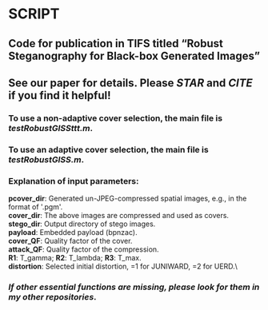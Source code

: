 # SCRIPT
## Code for publication in TIFS titled “Robust Steganography for Black-box Generated Images”
## See our paper for details. Please ***STAR*** and ***CITE*** if you find it helpful!

### To use a non-adaptive cover selection, the main file is *testRobustGISSttt.m*.
### To use an adaptive cover selection, the main file is *testRobustGISS.m*.

### Explanation of input parameters:
**pcover_dir**: Generated un-JPEG-compressed spatial images, e.g., in the format of '.pgm'.\
**cover_dir**: The above images are compressed and used as covers.\
**stego_dir**: Output directory of stego images.\
**payload**: Embedded payload (bpnzac).\
**cover_QF**: Quality factor of the cover.\
**attack_QF**: Quality factor of the compression.\
**R1**: T_gamma; **R2**: T_lambda; **R3**: T_max.\
**distortion**: Selected initial distortion, =1 for JUNIWARD, =2 for UERD.\

### *If other essential functions are missing, please look for them in my other repositories*.
